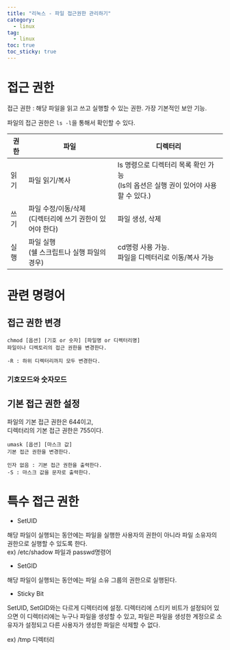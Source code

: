 ```yaml
---
title: "리눅스 - 파일 접근권한 관리하기"
category:
  - linux
tag:
  - linux
toc: true
toc_sticky: true
---
```


# 접근 권한

접근 권한 : 해당 파일을 읽고 쓰고 실행할 수 있는 권한. 가장 기본적인 보안 기능.

파일의 접근 권한은 `ls -l`을 통해서 확인할 수 있다.

|권한|파일|디렉터리|
|---|---|---|
|읽기|파일 읽기/복사|ls 명령으로 디렉터리 목록 확인 가능<br>(ls의 옵션은 실행 권이 있어야 사용할 수 있다.)|
|쓰기|파일 수정/이동/삭제<br>(디렉터리에 쓰기 권한이 있어야 한다)|파일 생성, 삭제|
|실행|파일 실행<br>(쉘 스크립트나 실행 파일의 경우)|cd명령 사용 가능.<br>파일을 디렉터리로 이동/복사 가능

# 관련 명령어 

## 접근 권한 변경

~~~
chmod [옵션] [기호 or 숫자] [파일명 or 디렉터리명]
파일이나 디렉토리의 접근 권한을 변경한다.

-R : 하위 디렉터리까지 모두 변경한다.
~~~

### 기호모드와 숫자모드

## 기본 접근 권한 설정

파일의 기본 접근 권한은 644이고,<br>
디렉터리의 기본 접근 권한은 755이다.

~~~
umask [옵션] [마스크 값]
기본 접근 권한을 변경한다.

인자 없음 : 기본 접근 권한을 출력한다.
-S : 마스크 값을 문자로 출력한다.
~~~

# 특수 접근 권한

- SetUID

해당 파일이 실행되는 동안에는 파일을 실행한 사용자의 권한이 아니라 파일 소유자의 권한으로 실행할 수 있도록 한다. <br>
ex) /etc/shadow 파일과 passwd명령어

- SetGID

해당 파일이 실행되는 동안에는 파일 소유 그룹의 권한으로 실행된다.

- Sticky Bit

SetUID, SetGID와는 다르게 디렉터리에 설정. 디렉터리에 스티키 비트가 설정되어 있으면 이 디렉터리에는 누구나 파일을 생성할 수 있고, 파일은 파일을 생성한 계정으로 소유자가 설정되고 다른 사용자가 생성한 파일은 삭제할 수 없다.

ex) /tmp 디렉터리
